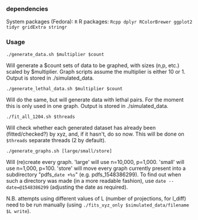 ### dependencies
System packages (Fedora): `R`
R packages: `Rcpp dplyr RColorBrewer ggplot2 tidyr gridExtra stringr`

### Usage
`./generate_data.sh $multiplier $count`

Will generate a $count sets of data to be graphed, with sizes (n,p, etc.) scaled by $multiplier. Graph scripts assume the multiplier is either 10 or 1. Output is stored in ./simulated_data.

`./generate_lethal_data.sh $multiplier $count`

Will do the same, but will generate data with lethal pairs. For the moment this is only used in one graph. Output is stored in ./simulated_data.

`./fit_all_1204.sh $threads`

Will check whether each generated dataset has already been (fitted/checked?) by xyz, and, if it hasn't, do so now. This will be done on `$threads` separate threads (2 by default).

`./generate_graphs.sh [large/small/store]`

Will (re)create every graph. 'large' will use n=10,000, p=1,000. 'small' will use n=1,000, p=100. 'store' will move every graph currently present into a subdirectory "pdfs_`date +%s`" (e.g. pdfs_1548386299). To find out when such a directory was made (in a more readable fashion), use `date --date=@1548386299` (adjusting the date as required).

N.B. attempts using different values of L (number of projections, for l_diff) need to be run manually (using `./fits_xyz_only $simulated_data/filename $L write`).

